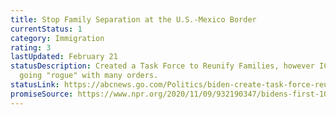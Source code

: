 ```yaml
---
title: Stop Family Separation at the U.S.-Mexico Border
currentStatus: 1
category: Immigration
rating: 3
lastUpdated: February 21
statusDescription: Created a Task Force to Reunify Families, however ICE is
  going "rogue" with many orders.
statusLink: https://abcnews.go.com/Politics/biden-create-task-force-reunite-families-separated-border/story?id=75619761
promiseSource: https://www.npr.org/2020/11/09/932190347/bidens-first-100-days-here-s-what-to-expect
---
```

